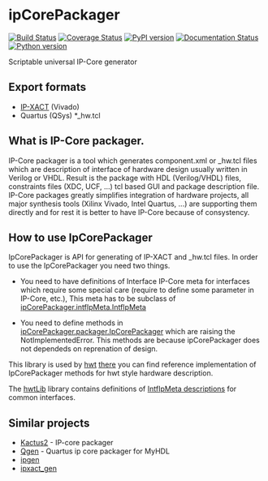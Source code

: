 # ipCorePackager

[![Build Status](https://travis-ci.org/Nic30/ipCorePackager.svg?branch=master)](https://travis-ci.org/Nic30/ipCorePackager)
[![Coverage Status](https://coveralls.io/repos/github/Nic30/ipCorePackager/badge.svg?branch=master)](https://coveralls.io/github/Nic30/ipCorePackager?branch=master)
[![PyPI version](https://badge.fury.io/py/ipCorePackager.svg)](http://badge.fury.io/py/ipCorePackager) 
[![Documentation Status](https://readthedocs.org/projects/ipCorePackager/badge/?version=latest)](http://ipCorePackager.readthedocs.io/en/latest/?badge=latest) 
[![Python version](https://img.shields.io/pypi/pyversions/ipCorePackager.svg)](https://img.shields.io/pypi/pyversions/ipCorePackager.svg)


Scriptable universal IP-Core generator

## Export formats
* [IP-XACT](https://en.wikipedia.org/wiki/IP-XACT) (Vivado)
* Quartus (QSys) *_hw.tcl

## What is IP-Core packager.

IP-Core packager is a tool which generates component.xml or _hw.tcl files which are description of interface of hardware design usually written in Verilog or VHDL. Result is the package with HDL (Verilog/VHDL) files, constraints files (XDC, UCF, ...) tcl based GUI and package description file. IP-Core packages greatly simplifies integration of hardware projects, all major synthesis tools (Xilinx Vivado, Intel Quartus, ...) are supporting them directly and for rest it is better to have IP-Core because of consystency.

## How to use IpCorePackager

IpCorePackager is API for generating of IP-XACT and _hw.tcl files. In order to use the IpCorePackager you need two things.

* You need to have definitions of Interface IP-Core meta for interfaces which require some special care (require to define some parameter in IP-Core, etc.), This meta has to be subclass of [ipCorePackager.intfIpMeta.IntfIpMeta](https://github.com/Nic30/ipCorePackager/blob/master/ipCorePackager/intfIpMeta.py#L19)

* You need to define methods in [ipCorePackager.packager.IpCorePackager](https://github.com/Nic30/ipCorePackager/blob/master/ipCorePackager/packager.py#L142) which are raising the NotImplementedError. This methods are because ipCorePackager does not dependeds on reprenation of design.

This library is used by [hwt](https://github.com/Nic30/hwt) [there](https://github.com/Nic30/hwt/blob/master/hwt/serializer/ip_packager.py) you can find reference implementation of IpCorePackager methods for hwt style hardware description. 

The [hwtLib](https://github.com/Nic30/hwtLib) library contains definitions of [IntfIpMeta descriptions](https://github.com/Nic30/hwtLib/blob/master/hwtLib/peripheral/i2c/intf.py#L95) for common interfaces.

## Similar projects

* [Kactus2](https://github.com/Martoni/kactus2) - IP-core packager
* [Qgen](https://github.com/josyb/Qgen) - Quartus ip core packager for MyHDL
* [ipgen](https://github.com/PyHDI/ipgen)
* [ipxact_gen](https://github.com/olofk/ipxact_gen)
